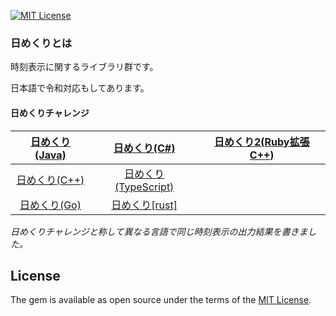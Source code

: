 [![MIT License](http://img.shields.io/badge/license-MIT-blue.svg?style=flat)](LICENSE)

### 日めくりとは

時刻表示に関するライブラリ群です。

日本語で令和対応もしてあります。

#### 日めくりチャレンジ

| [日めくり(Java)](https://github.com/takkii/himekuri_java) | [日めくり(C#)](https://github.com/takkii/himekuri_shaper) | [日めくり2(Ruby拡張C++)](https://github.com/takkii/himekuri2) |
|:---:|:---:|:---:|
| [日めくり(C++)](https://github.com/takkii/himekuri_c_plusplus) | [日めくり(TypeScript)](https://github.com/takkii/himekuri_ts) |
|[日めくり(Go)](https://github.com/takkii/himekuri_go)|[日めくり[rust]](https://github.com/takkii/himekuri_rust)|

_日めくりチャレンジと称して異なる言語で同じ時刻表示の出力結果を書きました。_

## License

The gem is available as open source under the terms of the [MIT License](https://opensource.org/licenses/MIT).
